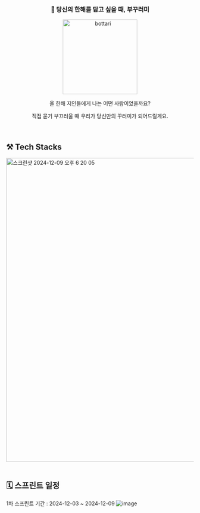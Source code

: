 <div align="center">

### 🌲 당신의 한해를 담고 싶을 때, 부꾸러미

<img src="https://github.com/user-attachments/assets/066848f5-0855-4309-bf4f-e0d8aed5fb07" alt="bottari" width="200" />



올 한해 지인들에게 나는 어떤 사람이었을까요?

직접 묻기 부끄러울 때 우리가 당신만의 꾸러미가 되어드릴게요.

</div>

<br>


## ⚒️ Tech Stacks
<img width="814" alt="스크린샷 2024-12-09 오후 6 20 05" src="https://github.com/user-attachments/assets/9bace6bd-c10b-4f02-9f4d-d3adfb63958c">

<br>
<br>

## 🗓️ 스프린트 일정
1차 스프린트 기간 : 2024-12-03 ~ 2024-12-09
![image](https://github.com/user-attachments/assets/79c9c112-0c8f-4ea1-a80e-00b4a9a26f5b)

<br>



